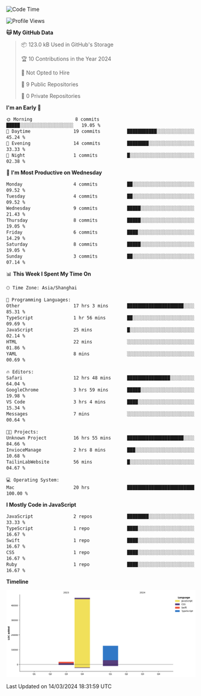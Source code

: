 <!--
**PascalDai/PascalDai** is a ✨ _special_ ✨ repository because its `README.md` (this file) appears on your GitHub profile.

Here are some ideas to get you started:

- 🔭 I’m currently working on ...
- 🌱 I’m currently learning ...
- 👯 I’m looking to collaborate on ...
- 🤔 I’m looking for help with ...
- 💬 Ask me about ...
- 📫 How to reach me: ...
- 😄 Pronouns: ...
- ⚡ Fun fact: ...
-->

<!--START_SECTION:waka-->
![Code Time](http://img.shields.io/badge/Code%20Time-271%20hrs%2059%20mins-blue)

![Profile Views](http://img.shields.io/badge/Profile%20Views-0-blue)

**🐱 My GitHub Data** 

> 📦 123.0 kB Used in GitHub's Storage 
 > 
> 🏆 10 Contributions in the Year 2024
 > 
> 🚫 Not Opted to Hire
 > 
> 📜 9 Public Repositories 
 > 
> 🔑 0 Private Repositories 
 > 
**I'm an Early 🐤** 

```text
🌞 Morning                8 commits           █████░░░░░░░░░░░░░░░░░░░░   19.05 % 
🌆 Daytime                19 commits          ███████████░░░░░░░░░░░░░░   45.24 % 
🌃 Evening                14 commits          ████████░░░░░░░░░░░░░░░░░   33.33 % 
🌙 Night                  1 commits           █░░░░░░░░░░░░░░░░░░░░░░░░   02.38 % 
```
📅 **I'm Most Productive on Wednesday** 

```text
Monday                   4 commits           ██░░░░░░░░░░░░░░░░░░░░░░░   09.52 % 
Tuesday                  4 commits           ██░░░░░░░░░░░░░░░░░░░░░░░   09.52 % 
Wednesday                9 commits           █████░░░░░░░░░░░░░░░░░░░░   21.43 % 
Thursday                 8 commits           █████░░░░░░░░░░░░░░░░░░░░   19.05 % 
Friday                   6 commits           ████░░░░░░░░░░░░░░░░░░░░░   14.29 % 
Saturday                 8 commits           █████░░░░░░░░░░░░░░░░░░░░   19.05 % 
Sunday                   3 commits           ██░░░░░░░░░░░░░░░░░░░░░░░   07.14 % 
```


📊 **This Week I Spent My Time On** 

```text
🕑︎ Time Zone: Asia/Shanghai

💬 Programming Languages: 
Other                    17 hrs 3 mins       █████████████████████░░░░   85.31 % 
TypeScript               1 hr 56 mins        ██░░░░░░░░░░░░░░░░░░░░░░░   09.69 % 
JavaScript               25 mins             █░░░░░░░░░░░░░░░░░░░░░░░░   02.14 % 
HTML                     22 mins             ░░░░░░░░░░░░░░░░░░░░░░░░░   01.86 % 
YAML                     8 mins              ░░░░░░░░░░░░░░░░░░░░░░░░░   00.69 % 

🔥 Editors: 
Safari                   12 hrs 48 mins      ████████████████░░░░░░░░░   64.04 % 
GoogleChrome             3 hrs 59 mins       █████░░░░░░░░░░░░░░░░░░░░   19.98 % 
VS Code                  3 hrs 4 mins        ████░░░░░░░░░░░░░░░░░░░░░   15.34 % 
Messages                 7 mins              ░░░░░░░░░░░░░░░░░░░░░░░░░   00.64 % 

🐱‍💻 Projects: 
Unknown Project          16 hrs 55 mins      █████████████████████░░░░   84.66 % 
InvioceManage            2 hrs 8 mins        ███░░░░░░░░░░░░░░░░░░░░░░   10.68 % 
TailinLabWebsite         56 mins             █░░░░░░░░░░░░░░░░░░░░░░░░   04.67 % 

💻 Operating System: 
Mac                      20 hrs              █████████████████████████   100.00 % 
```

**I Mostly Code in JavaScript** 

```text
JavaScript               2 repos             ████████░░░░░░░░░░░░░░░░░   33.33 % 
TypeScript               1 repo              ████░░░░░░░░░░░░░░░░░░░░░   16.67 % 
Swift                    1 repo              ████░░░░░░░░░░░░░░░░░░░░░   16.67 % 
CSS                      1 repo              ████░░░░░░░░░░░░░░░░░░░░░   16.67 % 
Ruby                     1 repo              ████░░░░░░░░░░░░░░░░░░░░░   16.67 % 
```



**Timeline**

![Lines of Code chart](https://raw.githubusercontent.com/PascalDai/PascalDai/main/assets/bar_graph.png)


 Last Updated on 14/03/2024 18:31:59 UTC
<!--END_SECTION:waka-->
